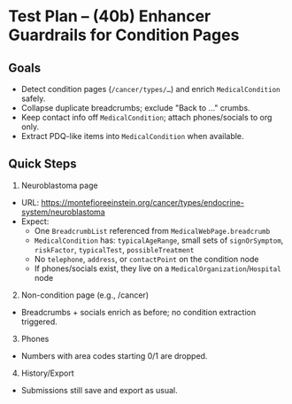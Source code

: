 
# Test Plan – (40b) Enhancer Guardrails for Condition Pages

## Goals
- Detect condition pages (`/cancer/types/…`) and enrich `MedicalCondition` safely.
- Collapse duplicate breadcrumbs; exclude "Back to ..." crumbs.
- Keep contact info off `MedicalCondition`; attach phones/socials to org only.
- Extract PDQ-like items into `MedicalCondition` when available.

## Quick Steps

1) Neuroblastoma page
- URL: https://montefioreeinstein.org/cancer/types/endocrine-system/neuroblastoma
- Expect:
  - One `BreadcrumbList` referenced from `MedicalWebPage.breadcrumb`
  - `MedicalCondition` has: `typicalAgeRange`, small sets of `signOrSymptom`, `riskFactor`, `typicalTest`, `possibleTreatment`
  - No `telephone`, `address`, or `contactPoint` on the condition node
  - If phones/socials exist, they live on a `MedicalOrganization`/`Hospital` node

2) Non-condition page (e.g., /cancer)
- Breadcrumbs + socials enrich as before; no condition extraction triggered.

3) Phones
- Numbers with area codes starting 0/1 are dropped.

4) History/Export
- Submissions still save and export as usual.
